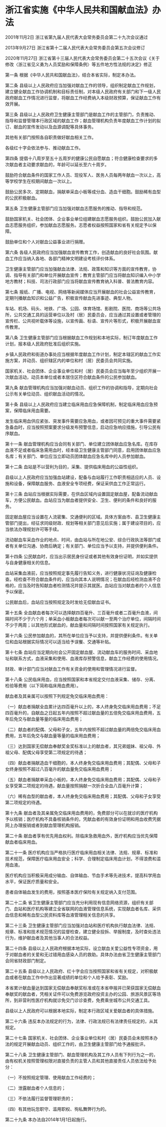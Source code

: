 # 浙江省实施《中华人民共和国献血法》办法

2001年11月2日 浙江省第九届人民代表大会常务委员会第二十九次会议通过

2013年9月27日 浙江省第十二届人民代表大会常务委员会第五次会议修订

2020年11月27日 浙江省第十三届人民代表大会常务委员会第二十五次会议《关于修改〈浙江省见义勇为人员奖励和保障条例〉等五件地方性法规的决定》修正

<!-- INFO END -->

第一条 根据《中华人民共和国献血法》，结合本省实际，制定本办法。

第二条 县级以上人民政府应当加强对献血工作的领导，组织制定献血工作规划，建立健全献血工作协调机制和目标责任制，对本级人民政府有关部门和下一级人民政府献血工作情况进行监督，将献血工作经费纳入本级财政预算，保证献血工作有效开展。

第三条 县级以上人民政府卫生健康主管部门是献血工作的主管部门，负责推动、指导和监督管理本行政区域的献血工作；献血管理机构负责年度献血工作计划的拟订、献血的宣传发动以及血源调配等具体事务。

其他有关部门按照各自职责做好献血相关工作。

各级红十字会依法参与、推动献血工作。

第四条 提倡十八周岁至五十五周岁的健康公民自愿献血；符合健康检查要求的多次献血者主动要求献血的，年龄可以延长至六十周岁。

鼓励符合献血条件的国家工作人员、现役军人、医务人员每两年献血一次以上，高等学校学生在校期间献血一次以上。

鼓励公民多次、定期献血，捐献单采血小板等成分血、造血干细胞。鼓励稀有血型的公民积极献血。

第五条 卫生健康主管部门应当加强对献血志愿服务的推动、指导和规范。

鼓励国家机关、社会团体、企业事业单位组建献血志愿服务组织。鼓励公民加入献血志愿服务组织，参加献血志愿服务。志愿者权益按照国家和省有关规定予以保障。

鼓励单位和个人对献血公益事业进行捐赠。

第六条 各级人民政府应当加强献血宣传教育工作，创造献血的良好社会氛围。献血工作应当纳入各地、各部门精神文明建设考核评价体系。

卫生健康主管部门应当加强献血法律、法规、政策和知识等方面的宣传教育，协调、指导有关部门和单位开展献血宣传；教育主管部门应当将献血知识编入中小学地方教材；科技、司法行政部门应当将献血宣传教育纳入科普、普法教育内容。

第七条 报纸、广播、电视、网络等新闻媒体应当开展献血的社会公益宣传教育，定期刊播献血知识和公益广告，积极宣传献血先进事迹、典型人物。

车站、机场、码头、地铁、广场、公园、体育场馆、影剧院、医院、商场等公共场所，公共交通工具的运营单位以及村（居）民委员会，应当通过其设置或者管理的宣传栏、公共视听载体等设施，以宣传画、标语、宣传片等形式，积极开展献血宣传教育。

第八条 卫生健康主管部门应当根据献血工作规划和本地实际，制订年度献血工作计划，报本级人民政府批准后组织实施。

乡镇人民政府和街道办事处应当根据年度献血工作计划，制定本辖区的献血工作实施方案，并动员、组织辖区内的单位和村（居）民委员会共同实施。

国家机关、社会团体、企业事业单位和村（居）民委员会应当每年至少组织开展一次献血活动，动员本单位或者本居住区符合献血条件的公民参加献血。

第九条 献血管理机构应当加强对献血动员、组织工作的协调和指导，定期向社会公示有关单位动员、组织献血活动的情况。

第十条 县级以上人民政府应当建立临床用血应急保障机制，制定临床用血应急预案，保障临床用血需要。

发生临床用血供应紧张、突发事件需要应急用血，或者因可预见的重大事件需要紧急备血时，应当按照预案要求分级发布预警信息，启动应急响应措施，引导公民有序献血。

第十一条 献血管理机构应当会同有关部门、单位建立团体献血应急名库。在库存血液不足或者临床急需用血时，经本级卫生健康主管部门同意，启用团体献血应急名库；有关部门、单位应当立即动员团体献血应急名库中的人员参加献血。

第十二条 血站是不以营利为目的，采集、提供临床用血的公益性组织。

县级以上人民政府应当加强血站建设，配备与血站履行工作职责相适应的人员、设施和设备，保障献血服务、血液安全专项经费，保证采供血工作正常运行。

第十三条 血站应当根据实际需要，在供血区域内设置固定献血屋，配备流动献血车，方便公民献血。血站应当为献血者提供安全、卫生、便利的条件和良好的服务。

固定献血屋应当设置在人流密集、交通便利的区域。具体方案由市、县卫生健康主管部门提出，经征求同级财政、规划等相关部门意见后实施；属于建设项目的，应当依法办理规划许可等手续。

流动献血车采血作业的地点、时间，由血站与所在地公安、综合行政执法等部门或者有关单位沟通、协商后确定；有关部门、单位应当予以支持，并提供便利条件。

第十四条 公民献血时，应当出示居民身份证或者其他有效身份证明，并如实提供与自身健康相关的信息。

血站采集血液前，应当按照规定事先履行告知义务，进行健康状况征询及健康检查。经检查不符合献血条件的，应当向其本人说明情况；在献血后经检测血液不合格的，应当及时告知献血者检测情况并提示其就医。血站应当对献血者的个人信息予以保密。

公民献血后，血站应当按照规定及时发给无偿献血证书。

第十五条 全血献血者每次可以选择献四百毫升、三百毫升或者二百毫升血液，间隔时间不少于六个月；单采血小板献血者每次可以献一至两个治疗单位，间隔时间不少于两周；以其他形式献血的，献血量和间隔时间按照国家有关规定执行。

第十六条 公民参加献血的，其所在单位应当予以支持，并提供便利条件。有关单位和血站根据实际情况可以适当给予误餐、交通等补贴。

第十七条 血站应当定期向社会公开固定献血屋、流动献血车的服务时间、采血地址和联系方式，血液采集和使用、血液库存预警信息，献血工作经费的使用情况。

财政、审计部门应当对献血工作有关资金的使用和管理情况进行监督。

第十八条 公民临床用血，应当按照国家和本省规定交付血液采集、储存、分离、检验等费用（以下简称临床用血费用）。

献血者及其亲属可以按照下列规定免交临床用血费用：

（一）献血者捐献全血累计达四百毫升以上的，本人终身免交临床用血费用；不足四百毫升的，自献血之日起五年内按照不超过献血量的五倍免交临床用血费用，五年后免交与献血量等量的临床用血费用；

（二）献血者的配偶、父母和子女，五年内按照不超过献血量的两倍免交临床用血费用，五年后免交与献血量等量的临床用血费用；

（三）达到国家无偿献血奉献奖金奖标准以上的献血者，其兄弟姐妹、祖父母、外祖父母、配偶父母享受第二项规定的待遇；

（四）献血者捐献造血干细胞的，本人终身免交临床用血费用；其配偶、父母和子女终身按照不超过八百毫升的献血量免交临床用血费用；

（五）献血者捐献单采血小板的，本人终身免交临床用血费用；其配偶、父母和子女享受第二项规定的待遇，献血量按照捐献一次折合全血八百毫升计算；

（六）稀有血型的献血者，本人终身免交临床用血费用；其配偶、父母和子女享受第二项规定的待遇。

第十九条 献血者及其亲属免交临床用血费用的，免费部分可以在就诊的医疗机构予以核销；医疗机构不具备核销条件的，凭献血者的有效身份证明和用血收费凭据网上办理报销或者到献血管理机构报销。

第二十条 献血者享有优先用血权利。除临床急救用血外，医疗机构应当优先保障献血者临床用血。

第二十一条 医疗机构应当严格执行医疗临床用血相关法律、法规、规章、标准和技术规范，保障医疗临床用血安全；科学、合理制定临床用血计划，不得浪费和滥用血液。

医疗机构应当积极采用成分输血、自体输血、节血手术等先进技术，提高科学用血水平，保证医疗质量和安全。

患者自体输血发生的费用，按照基本医疗保险有关规定纳入支付范围。

第二十二条 省卫生健康主管部门应当充分利用现有信息网络资源，组织有关部门、血站和医疗机构等建立全省联网的血液管理信息系统，实现献血者名库、采供血信息和稀有血型公民资料库等血液管理相关信息的共享。

第二十三条 卫生健康主管部门应当加强对血站和医疗机构执行献血法律、法规、规章、标准和技术规范情况的监督检查，建立健全投拆、举报制度，及时查处违法行为，维护献血者及其他当事人的合法权益。

第二十四条 县级以上人民政府根据本地实际，设立献血关爱公益性专项资金，用于对献血者的关爱和无过错用血感染人员的救助。具体办法由省卫生健康主管部门会同省财政部门制定。

第二十五条 县级以上人民政府、红十字会应当按照国家和省有关规定，对积极献血或者在献血工作中作出显著成绩的单位和个人给予表彰、奖励。

本省累计献血量达到国家无偿献血奉献奖标准或在本省申报并已荣获国家无偿献血奉献奖的献血者，凭相关证件可以免费游览政府投资主办的公园、旅游风景区等场所，到非营利性医疗机构就诊免交门诊诊查费，免费乘坐城市公共交通工具。

县级以上人民政府可以根据本地实际，制定本行政区域关爱献血者的具体措施。

第二十六条 违反本办法规定的行为，法律、行政法规已有法律责任规定的，从其规定。

第二十七条 国家机关、社会团体、企业事业单位和村（居）民委员会未按照本办法的规定开展献血动员、组织工作的，由卫生健康主管部门给予通报批评。

第二十八条 卫生健康主管部门、献血管理机构及其工作人员有下列行为之一的，由有权机关按照管理权限对直接负责的主管人员和其他直接责任人员依法给予处分：

（一）不按照规定管理、使用献血工作经费的；

（二）泄露献血者个人信息的；

（三）不依法履行监督管理职责的；

（四）有其他玩忽职守、滥用职权、徇私舞弊行为的。

第二十九条 本办法自2014年1月1日起施行。

